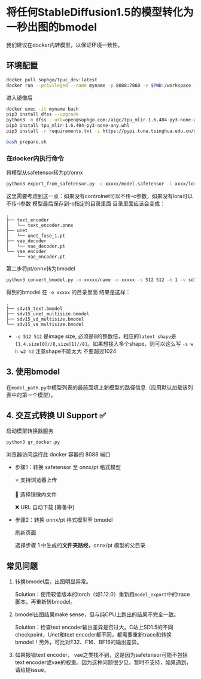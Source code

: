# 将任何StableDiffusion1.5的模型转化为一秒出图的bmodel

我们建议在docker内转模型，以保证环境一致性。

## 环境配置
```sh
docker pull sophgo/tpuc_dev:latest
docker run --privileged --name myname -p 8088:7860 -v $PWD:/workspace -it sophgo/tpuc_dev:latest`
```
进入镜像后  

```sh
docker exec -it myname bash
pip3 install dfss --upgrade
python3 -m dfss --url=open@sophgo.com:/aigc/tpu_mlir-1.6.404-py3-none-any.whl
pip3 install tpu_mlir-1.6.404-py3-none-any.whl
pip3 install -r requirements.txt -i https://pypi.tuna.tsinghua.edu.cn/simple

bash prepare.sh
```

### 在docker内执行命令

将模型从safetensor转为pt/onnx  
```sh
python3 export_from_safetensor.py -u xxxxx/model.safetensor -l xxxx/lora.safetensor -c xxxx/controlnet.safetensor -b 1 -o xxxxx/name 
```
这里需要考虑到这一点：如果没有controlnet可以不传-c参数，如果没有lora可以不传-l参数 
模型最后保存到-o指定的目录里面 
目录里面应该会变成：  
```
.
├── text_encoder
│   └── text_encoder.onnx
├── unet
│   └── unet_fuse_1.pt
├── vae_decoder
│   └── vae_decoder.pt
└── vae_encoder
    └── vae_encoder.pt
```
第二步将pt/onnx转为bmodel 
```sh 
python3 convert_bmodel.py -n xxxxx/name -o xxxxx -s 512 512 -b 1 -v sd15
```
得到的bmodel 在 `-o xxxxx` 的目录里面 
结果是这样：
```
.
├── sdv15_text.bmodel
├── sdv15_unet_multisize.bmodel
├── sdv15_vd_multisize.bmodel
└── sdv15_ve_multisize.bmodel
```

- `-s 512 512` 是image size, 必须是8的整数倍，相应的`latent shape`是`[1,4,size[0]//8,size[1]//8]`。如果想接入多个shape，则可以这么写 `-s w h w2 h2` 注意shape不能太大 不要超过1024 

## 3. 使用bmodel
在`model_path.py`中模型列表的最前面填上新模型的路径信息（应用默认加载该列表中的第一个模型）。

## 4. 交互式转换 UI Support ✅
启动模型转换器服务
```bash
python3 gr_docker.py
```

浏览器访问运行此 docker 容器的 8088 端口

- 步骤1：转换 safetensor 至 onnx/pt 格式模型

   ⭐ 支持浏览器上传
   
   🌟 选择镜像内文件
   
   ❌ URL 自动下载 [筹备中]


- 步骤2：转换 onnx/pt 格式模型至 bmodel 

   刷新页面

   选择步骤 1 中生成的**文件夹路经**，onnx/pt 模型的父目录

## 常见问题
1. 转换bmodel后，出图明显异常。

    Solution：使用较低版本的torch（如1.12.0）重新跑`model_export`中的trace脚本，再重新转bmodel。
2. bmodel出图结果make sense，但与纯CPU上跑出的结果不完全一致。
    
    Solution：检查text encoder输出差异是否过大。C站上SD1.5的不同checkpoint，Unet和text encoder都不同，都需要重新trace和转换bmodel！另外，可比对F32、F16、BF16的输出差异。

3. 如果报错text encoder， vae之类找不到，这是因为safetensor可能不包括text encoder或vae的权重。因为这种问题很少见，暂时不支持，如果遇到，请给提issue。 

